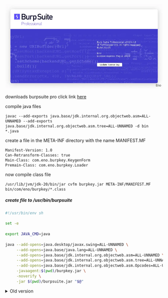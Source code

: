 ![burpsuite-profesional](burpsuite.webp)

downloads burpsuite pro click link [here](https://portswigger.net/burp/releases)

compile java files
```
javac --add-exports java.base/jdk.internal.org.objectweb.asm=ALL-UNNAMED --add-exports java.base/jdk.internal.org.objectweb.asm.tree=ALL-UNNAMED -d bin *.java
```

create a file in the META-INF directory with the name MANIFEST.MF
```
Manifest-Version: 1.0
Can-Retransform-Classes: true
Main-Class: com.eno.burpkey.KeygenForm
Premain-Class: com.eno.burpkey.Loader

```

now compile class file
```
/usr/lib/jvm/jdk-20/bin/jar cvfm burpkey.jar META-INF/MANIFEST.MF bin/com/eno/burpkey/*.class
```

##### create file to /usr/bin/burpsuite

```bash
#!/usr/bin/env sh

set -e

export JAVA_CMD=java

java --add-opens=java.desktop/javax.swing=ALL-UNNAMED \
     --add-opens=java.base/java.lang=ALL-UNNAMED \
     --add-opens=java.base/jdk.internal.org.objectweb.asm=ALL-UNNAMED \
     --add-opens=java.base/jdk.internal.org.objectweb.asm.tree=ALL-UNNAMED \
     --add-opens=java.base/jdk.internal.org.objectweb.asm.Opcodes=ALL-UNNAMED \
     -javaagent:$(pwd)/burpkey.jar \
     -noverify \
     -jar $(pwd)/burpsuite.jar "$@"

```
<details>
<summary>Old version</summary>

java --illegal-access=permit -Dfile.encoding=utf-8 -javaagent:/usr/share/burpsuite/loader.jar -noverify -jar /usr/share/burpsuite/burpsuite.jar &

</details>
